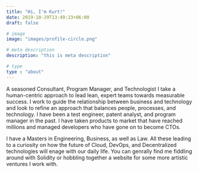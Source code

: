 ```yaml
---
title: "Hi, I'm Kurt!"
date: 2019-10-29T13:49:23+06:00
draft: false

# image
image: "images/profile-circle.png"

# meta description
description: "this is meta description"

# type
type : "about"
---
```


A seasoned Consultant, Program Manager, and Technologist I take a human-centric approach to lead lean, expert teams towards measurable success.   I work to guide the relationship between business and technology and look to refine an approach that balances people, processes, and technology.  I have been a test engineer, patent analyst, and program manager in the past.  I have taken products to market that have reached millions and managed developers who have gone on to become CTOs.

I have a Masters in Engineering, Business, as well as Law.  All these leading to a curiosity on how the future of Cloud, DevOps, and Decentralized technologies will enage with our daily life.  You can genrally find me fiddling around with Solidity or hobbling together a website for some more artistic ventures I work with.  